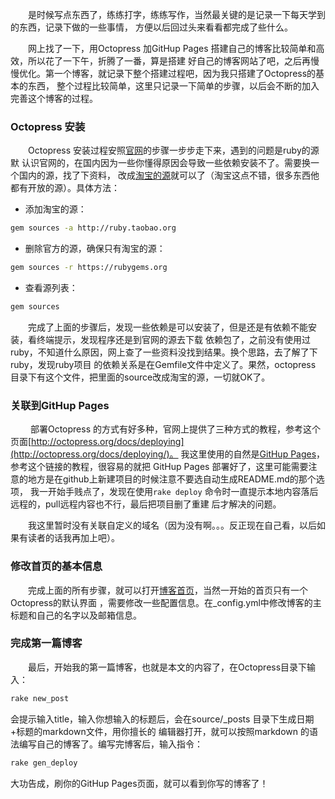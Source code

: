 &emsp;&emsp;是时候写点东西了，练练打字，练练写作，当然最关键的是记录一下每天学到的东西，记录下做的一些事情，
方便以后回过头来看看都完成了些什么。

&emsp;&emsp;网上找了一下，用Octopress 加GitHup Pages 搭建自己的博客比较简单和高效，所以花了一下午，折腾了一番，算是搭建
好自己的博客网站了吧，之后再慢慢优化。第一个博客，就记录下整个搭建过程吧，因为我只搭建了Octopress的基本的东西，
整个过程比较简单，这里只记录一下简单的步骤，以后会不断的加入完善这个博客的过程。

###  Octopress 安装

&emsp;&emsp;Octopress 安装过程安照[官网](http://octopress.org/docs/setup)的步骤一步步走下来，遇到的问题是ruby的源默
认识官网的，在国内因为一些你懂得原因会导致一些依赖安装不了。需要换一个国内的源，找了下资料，
改成[淘宝的源](https://ruby.taobao.org)就可以了（淘宝这点不错，很多东西他都有开放的源）。具体方法：

* 添加淘宝的源：
```bash
gem sources -a http://ruby.taobao.org
```
* 删除官方的源，确保只有淘宝的源：
```bash
gem sources -r https://rubygems.org
```
* 查看源列表：
```bash
gem sources
```
&emsp;&emsp;完成了上面的步骤后，发现一些依赖是可以安装了，但是还是有依赖不能安装，看终端提示，发现程序还是到官网的源去下载
依赖包了，之前没有使用过ruby，不知道什么原因，网上查了一些资料没找到结果。换个思路，去了解了下ruby，发现ruby项目
的依赖关系是在Gemfile文件中定义了。果然，octopress 目录下有这个文件，把里面的source改成淘宝的源，一切就OK了。

### 关联到GitHup Pages

&emsp;&emsp; 部署Octopress 的方式有好多种，官网上提供了三种方式的教程，参考这个页面[http://octopress.org/docs/deploying](http://octopress.org/docs/deploying/)。
我这里使用的自然是[GitHup Pages](http://octopress.org/docs/deploying/github/)，参考这个链接的教程，很容易的就把
GitHup Pages 部署好了，这里可能需要注意的地方是在github上新建项目的时候注意不要选自动生成README.md的那个选项，
我一开始手贱点了，发现在使用`rake deploy` 命令时一直提示本地内容落后远程的，pull远程内容也不行，最后把项目删了重建
后才解决的问题。

&emsp;&emsp;我这里暂时没有关联自定义的域名（因为没有啊。。。反正现在自己看，以后如果有读者的话我再加上吧）。

### 修改首页的基本信息

&emsp;&emsp;完成上面的所有步骤，就可以打开[博客首页](http://hello-wood.github.io)，当然一开始的首页只有一个Octopress的默认界面
，需要修改一些配置信息。在_config.yml中修改博客的主标题和自己的名字以及邮箱信息。

### 完成第一篇博客

&emsp;&emsp;最后，开始我的第一篇博客，也就是本文的内容了，在Octopress目录下输入：
```bash
rake new_post
```
会提示输入title，输入你想输入的标题后，会在source/_posts 目录下生成日期+标题的markdown文件，用你擅长的
编辑器打开，就可以按照markdown 的语法编写自己的博客了。编写完博客后，输入指令：
```bash
rake gen_deploy
```
大功告成，刷你的GitHup Pages页面，就可以看到你写的博客了！
